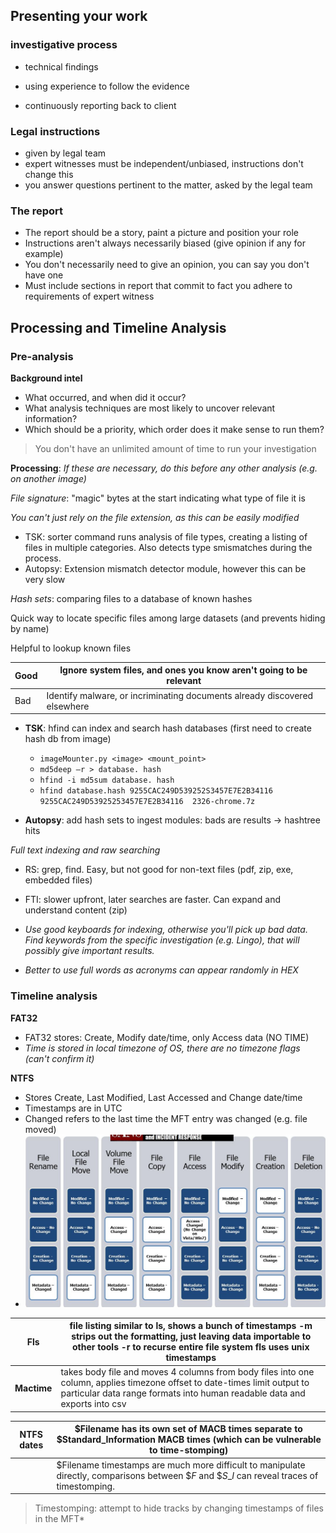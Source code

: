 ## Presenting your work

### investigative process 

* technical findings

* using experience to follow the evidence

* continuously reporting back to client



### Legal instructions

* given by legal team
* expert witnesses must be independent/unbiased, instructions don't change this
* you answer questions pertinent to the matter, asked by the legal team



### The report

* The report should be a story, paint a picture and position your role 
* Instructions aren't always necessarily biased (give opinion if any for example) 
* You don't necessarily need to give an opinion, you can say you don't have one 
* Must include sections in report that commit to fact you adhere to requirements of expert witness



## Processing and Timeline Analysis

### Pre-analysis

**Background intel**

* What occurred, and when did it occur?
* What analysis techniques are most likely to uncover relevant information?
* Which should be a priority, which order does it make sense to run them?

> You don't have an unlimited amount of time to run your investigation 

 

**Processing**: *If these are necessary, do this before any other analysis (e.g. on another image)* 

 

*File signature*: "magic" bytes at the start indicating what type of file it is 

*You can't just rely on the file extension, as this can be easily modified* 

- TSK: sorter command runs analysis of file types, creating a listing of files in multiple categories. Also detects type smismatches during the  process. 
- Autopsy: Extension mismatch detector module, however this can be very slow 

 

*Hash sets*: comparing files to a database of known hashes 

Quick way to locate specific files among large datasets (and prevents hiding by name)  

Helpful to lookup known files 

| Good | Ignore system files, and ones you know aren't going to be relevant |
| ---- | ------------------------------------------------------------ |
| Bad  | Identify malware, or incriminating documents already discovered elsewhere |

 

- **TSK**: hfind can index and search hash databases (first need to create hash db from image) 
  - `imageMounter.py <image> <mount_point>`
  - `md5deep —r > database. hash`
  - `hfind -i md5sum database. hash`
  - `hfind database.hash 9255CAC249D539252S3457E7E2B34116  9255CAC249D53925253457E7E2B34116  2326-chrome.7z`
  
- **Autopsy**: add hash sets to ingest modules: bads are results -> hashtree hits 

 

*Full text indexing and raw searching* 

- RS: grep, find. Easy, but not good for non-text files (pdf, zip, exe, embedded files) 
- FTI: slower upfront, later searches are faster. Can expand and understand content (zip)

- *Use good keyboards for indexing, otherwise you'll pick up bad data. Find  keywords from the specific investigation (e.g. Lingo), that will  possibly give important results.* 
- *Better to use full words as acronyms can appear randomly in HEX* 

 

### Timeline analysis 

**FAT32** 

- FAT32 stores: Create, Modify date/time, only Access data (NO TIME) 
- *Time is stored in local timezone of OS, there are no timezone flags (can't confirm it)* 

 

**NTFS** 

- Stores Create, Last Modified, Last Accessed and Change date/time 
- Timestamps are in UTC 
- Changed refers to the last time the MFT entry was changed (e.g. file moved) 
- ![](./img/week04/image0.png)

 

| **Fls**     | file listing similar to ls, shows a bunch of timestamps -m strips out the formatting, just leaving data importable to other tools -r to recurse entire file system fls uses unix timestamps |
| ----------- | ------------------------------------------------------------ |
| **Mactime** | takes body file and moves 4 columns from body files into one column, applies timezone offset to date-times limit output to particular data range formats into human readable data and exports into csv |

 

| **NTFS dates** | \$Filename has its own set of MACB times separate to \$Standard_Information MACB times (which can be vulnerable to time-stomping) |
| -------------- | ------------------------------------------------------------ |
|                | \$Filename timestamps are much more difficult to manipulate directly, comparisons between $\$F$ and $\$S\_I$ can reveal traces of timestomping. |

> Timestomping: attempt to hide tracks by changing timestamps of files in the MFT* 
